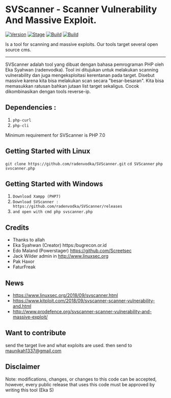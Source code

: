 # SVScanner - Scanner Vulnerability And Massive Exploit.

[![Version](https://img.shields.io/badge/SVScanner-1.2-brightgreen.svg?maxAge=259200)]()
[![Stage](https://img.shields.io/badge/Release-Stable-brightgreen.svg)]()
[![Build](https://img.shields.io/badge/Supported_OS-Linux-orange.svg)]()
[![Build](https://img.shields.io/badge/Supported_OS-Windows-blue.svg)]()

Is a tool for scanning and massive exploits. Our tools target several open source cms.

---
SVScanner adalah tool yang dibuat dengan bahasa pemrograman PHP oleh Eka Syahwan (radenvodka). Tool ini ditujukan untuk melakukan scanning vulnerability dan juga mengeksploitasi kerentanan pada target. Disebut massive karena kita bisa melakukan scan secara "besar-besaran". Kita bisa memasukkan ratusan bahkan jutaan list target sekaligus. Cocok dikombinasikan dengan tools reverse-ip.

## Dependencies :
1. ```php-curl```
2. ```php-cli```

Minimum requirement for SVScanner is PHP 7.0

## Getting Started with Linux
```git clone https://github.com/radenvodka/SVScanner.git```
```cd SVScanner```
```php svscanner.php```

## Getting Started with Windows 
1. ```Download Xampp (PHP7)```
2. ```Download SVScanner : https://github.com/radenvodka/SVScanner/releases```
3. ```and open with cmd php svscanner.php```


## Credits

- Thanks to allah
- Eka Syahwan (Creator) https:/bugrecon.or.id
- Edo Maland (Powerstager) https://github.com/Screetsec
- Jack Wilder admin in http://www.linuxsec.org
- Pak Haxor 
- FaturFreak

## News 
- https://www.linuxsec.org/2018/09/svscanner.html
- https://www.kitploit.com/2018/09/svscanner-scanner-vulnerability-and.html
- http://www.prodefence.org/svscanner-scanner-vulnerability-and-massive-exploit/

## Want to contribute

send the target live and what exploits are used.
then send to maunikah1337@gmail.com

## Disclaimer
Note: modifications, changes, or changes to this code can be accepted, however, every public release that uses this code must be approved by writing this tool (Eka S)

